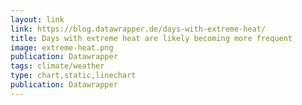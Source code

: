 ```yaml
---
layout: link
link: https://blog.datawrapper.de/days-with-extreme-heat/
title: Days with extreme heat are likely becoming more frequent
image: extreme-heat.png
publication: Datawrapper
tags: climate/weather
type: chart,static,linechart
publication: Datawrapper
---
```

